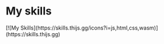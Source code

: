 <h1>My skills</h1>
[![My Skills](https://skills.thijs.gg/icons?i=js,html,css,wasm)](https://skills.thijs.gg)

